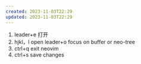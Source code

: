 ```yaml
---
created: 2023-11-03T22:29
updated: 2023-11-03T22:29
---
```

1. leader+e 打开
2. hjkl，l open leader+o focus on buffer or neo-tree
3. ctrl+q exit neovim
4. ctrl+s save changes